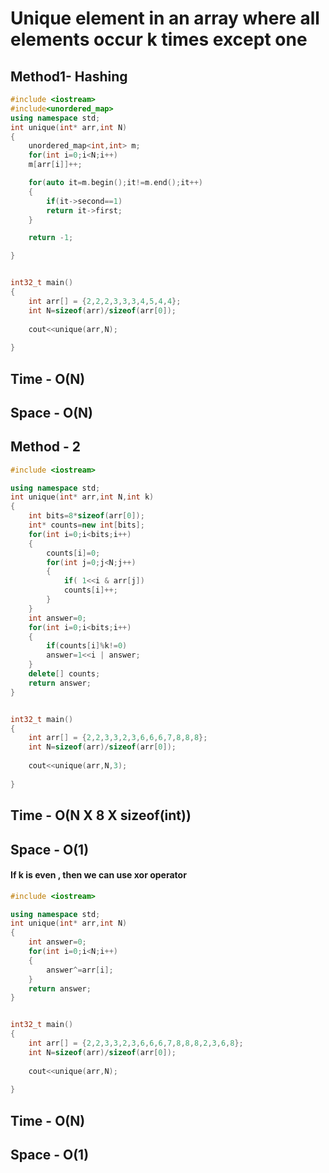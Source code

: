 # Unique element in an array where all elements occur k times except one


## Method1- Hashing

```C++
#include <iostream>
#include<unordered_map>
using namespace std;
int unique(int* arr,int N)
{
    unordered_map<int,int> m;
    for(int i=0;i<N;i++)
    m[arr[i]]++;

    for(auto it=m.begin();it!=m.end();it++)
    {
        if(it->second==1)
        return it->first;
    }

    return -1;

}


int32_t main()
{
    int arr[] = {2,2,2,3,3,3,4,5,4,4};
    int N=sizeof(arr)/sizeof(arr[0]);
   
    cout<<unique(arr,N);
   
}
```

## Time - O(N)
## Space - O(N)

## Method - 2

```C++
#include <iostream>

using namespace std;
int unique(int* arr,int N,int k)
{
    int bits=8*sizeof(arr[0]);
    int* counts=new int[bits];
    for(int i=0;i<bits;i++)
    {
        counts[i]=0;
        for(int j=0;j<N;j++)
        {
            if( 1<<i & arr[j])
            counts[i]++;
        }
    }
    int answer=0;
    for(int i=0;i<bits;i++)
    {
        if(counts[i]%k!=0)
        answer=1<<i | answer;
    }
    delete[] counts;
    return answer;
}


int32_t main()
{
    int arr[] = {2,2,3,3,2,3,6,6,6,7,8,8,8};
    int N=sizeof(arr)/sizeof(arr[0]);
   
    cout<<unique(arr,N,3);
   
}

```


## Time - O(N X 8 X sizeof(int))
## Space - O(1)

#### If k is even , then we can use xor operator

```C++
#include <iostream>

using namespace std;
int unique(int* arr,int N)
{   
    int answer=0;
    for(int i=0;i<N;i++)
    {
        answer^=arr[i];
    }
    return answer;
}


int32_t main()
{
    int arr[] = {2,2,3,3,2,3,6,6,6,7,8,8,8,2,3,6,8};
    int N=sizeof(arr)/sizeof(arr[0]);
   
    cout<<unique(arr,N);
   
}

```
## Time - O(N)
## Space - O(1)
